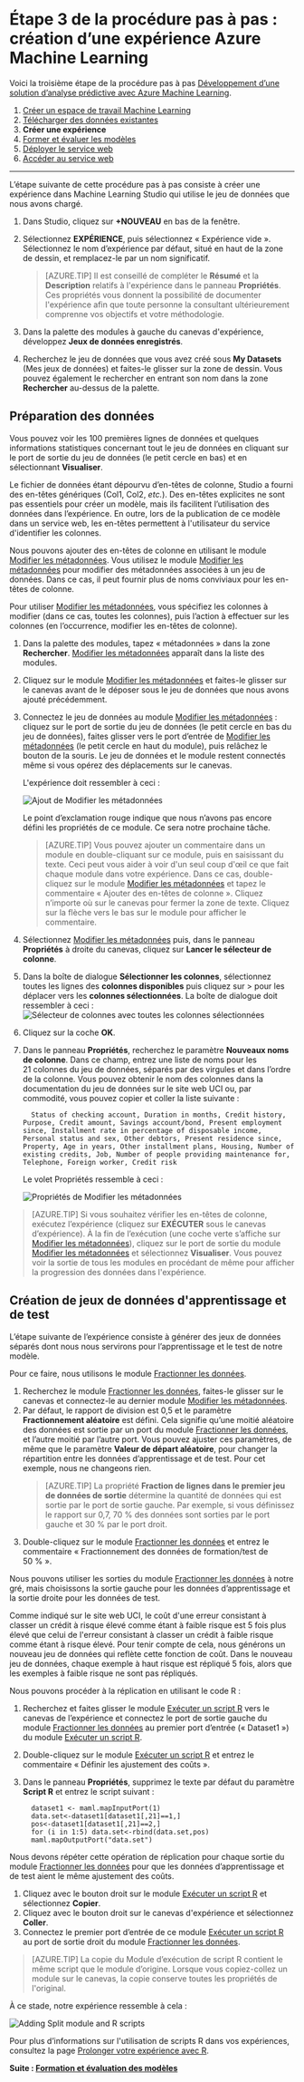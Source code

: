 <properties
	pageTitle="Étape 3 : Création d’une expérience Machine Learning | Microsoft Azure"
	description="Étape 3 du guide pas à pas du développement d'une solution prédictive : Création d'une expérience d'apprentissage dans Azure Machine Learning Studio."
	services="machine-learning"
	documentationCenter=""
	authors="garyericson"
	manager="jhubbard"
	editor="cgronlun"/>

<tags
	ms.service="machine-learning"
	ms.workload="data-services"
	ms.tgt_pltfrm="na"
	ms.devlang="na"
	ms.topic="article"
	ms.date="09/16/2016" 
	ms.author="garye"/>


# Étape 3 de la procédure pas à pas : création d’une expérience Azure Machine Learning

Voici la troisième étape de la procédure pas à pas [Développement d’une solution d’analyse prédictive avec Azure Machine Learning](machine-learning-walkthrough-develop-predictive-solution.md).


1.	[Créer un espace de travail Machine Learning](machine-learning-walkthrough-1-create-ml-workspace.md)
2.	[Télécharger des données existantes](machine-learning-walkthrough-2-upload-data.md)
3.	**Créer une expérience**
4.	[Former et évaluer les modèles](machine-learning-walkthrough-4-train-and-evaluate-models.md)
5.	[Déployer le service web](machine-learning-walkthrough-5-publish-web-service.md)
6.	[Accéder au service web](machine-learning-walkthrough-6-access-web-service.md)

----------

L’étape suivante de cette procédure pas à pas consiste à créer une expérience dans Machine Learning Studio qui utilise le jeu de données que nous avons chargé.

1.	Dans Studio, cliquez sur **+NOUVEAU** en bas de la fenêtre.
2.	Sélectionnez **EXPÉRIENCE**, puis sélectionnez « Expérience vide ». Sélectionnez le nom d’expérience par défaut, situé en haut de la zone de dessin, et remplacez-le par un nom significatif.

	> [AZURE.TIP] Il est conseillé de compléter le **Résumé** et la **Description** relatifs à l'expérience dans le panneau **Propriétés**. Ces propriétés vous donnent la possibilité de documenter l'expérience afin que toute personne la consultant ultérieurement comprenne vos objectifs et votre méthodologie.

3.	Dans la palette des modules à gauche du canevas d'expérience, développez **Jeux de données enregistrés**.
4.	Recherchez le jeu de données que vous avez créé sous **My Datasets** (Mes jeux de données) et faites-le glisser sur la zone de dessin. Vous pouvez également le rechercher en entrant son nom dans la zone **Rechercher** au-dessus de la palette.

## Préparation des données

Vous pouvez voir les 100 premières lignes de données et quelques informations statistiques concernant tout le jeu de données en cliquant sur le port de sortie du jeu de données (le petit cercle en bas) et en sélectionnant **Visualiser**.

Le fichier de données étant dépourvu d’en-têtes de colonne, Studio a fourni des en-têtes génériques (Col1, Col2, *etc.*). Des en-têtes explicites ne sont pas essentiels pour créer un modèle, mais ils facilitent l’utilisation des données dans l’expérience. En outre, lors de la publication de ce modèle dans un service web, les en-têtes permettent à l'utilisateur du service d'identifier les colonnes.

Nous pouvons ajouter des en-têtes de colonne en utilisant le module [Modifier les métadonnées][edit-metadata]. Vous utilisez le module [Modifier les métadonnées][edit-metadata] pour modifier des métadonnées associées à un jeu de données. Dans ce cas, il peut fournir plus de noms conviviaux pour les en-têtes de colonne.

Pour utiliser [Modifier les métadonnées][edit-metadata], vous spécifiez les colonnes à modifier (dans ce cas, toutes les colonnes), puis l’action à effectuer sur les colonnes (en l’occurrence, modifier les en-têtes de colonne).

1.	Dans la palette des modules, tapez « métadonnées » dans la zone **Rechercher**. [Modifier les métadonnées][edit-metadata] apparaît dans la liste des modules.
2.	Cliquez sur le module [Modifier les métadonnées][edit-metadata] et faites-le glisser sur le canevas avant de le déposer sous le jeu de données que nous avons ajouté précédemment.
3.	Connectez le jeu de données au module [Modifier les métadonnées][edit-metadata] \: cliquez sur le port de sortie du jeu de données (le petit cercle en bas du jeu de données), faites glisser vers le port d’entrée de [Modifier les métadonnées][edit-metadata] \(le petit cercle en haut du module), puis relâchez le bouton de la souris. Le jeu de données et le module restent connectés même si vous opérez des déplacements sur le canevas.

    L'expérience doit ressembler à ceci :

    ![Ajout de Modifier les métadonnées][2]
    
    Le point d’exclamation rouge indique que nous n’avons pas encore défini les propriétés de ce module. Ce sera notre prochaine tâche.
    
    > [AZURE.TIP] Vous pouvez ajouter un commentaire dans un module en double-cliquant sur ce module, puis en saisissant du texte. Ceci peut vous aider à voir d'un seul coup d'œil ce que fait chaque module dans votre expérience. Dans ce cas, double-cliquez sur le module [Modifier les métadonnées][edit-metadata] et tapez le commentaire « Ajouter des en-têtes de colonne ». Cliquez n’importe où sur le canevas pour fermer la zone de texte. Cliquez sur la flèche vers le bas sur le module pour afficher le commentaire.

4.	Sélectionnez [Modifier les métadonnées][edit-metadata] puis, dans le panneau **Propriétés** à droite du canevas, cliquez sur **Lancer le sélecteur de colonne**.
5.	Dans la boîte de dialogue **Sélectionner les colonnes**, sélectionnez toutes les lignes des **colonnes disponibles** puis cliquez sur > pour les déplacer vers les **colonnes sélectionnées**. La boîte de dialogue doit ressembler à ceci : ![Sélecteur de colonnes avec toutes les colonnes sélectionnées][4]
7.	Cliquez sur la coche **OK**.
8.	Dans le panneau **Propriétés**, recherchez le paramètre **Nouveaux noms de colonne**. Dans ce champ, entrez une liste de noms pour les 21 colonnes du jeu de données, séparés par des virgules et dans l’ordre de la colonne. Vous pouvez obtenir le nom des colonnes dans la documentation du jeu de données sur le site web UCI ou, par commodité, vous pouvez copier et coller la liste suivante :

		  Status of checking account, Duration in months, Credit history, Purpose, Credit amount, Savings account/bond, Present employment since, Installment rate in percentage of disposable income, Personal status and sex, Other debtors, Present residence since, Property, Age in years, Other installment plans, Housing, Number of existing credits, Job, Number of people providing maintenance for, Telephone, Foreign worker, Credit risk  

    Le volet Propriétés ressemble à ceci :

    ![Propriétés de Modifier les métadonnées][1]

> [AZURE.TIP] Si vous souhaitez vérifier les en-têtes de colonne, exécutez l’expérience (cliquez sur **EXÉCUTER** sous le canevas d’expérience). À la fin de l’exécution (une coche verte s’affiche sur [Modifier les métadonnées][edit-metadata]), cliquez sur le port de sortie du module [Modifier les métadonnées][edit-metadata] et sélectionnez **Visualiser**. Vous pouvez voir la sortie de tous les modules en procédant de même pour afficher la progression des données dans l'expérience.

## Création de jeux de données d'apprentissage et de test

L’étape suivante de l’expérience consiste à générer des jeux de données séparés dont nous nous servirons pour l’apprentissage et le test de notre modèle.

Pour ce faire, nous utilisons le module [Fractionner les données][split].

1.	Recherchez le module [Fractionner les données][split], faites-le glisser sur le canevas et connectez-le au dernier module [Modifier les métadonnées][edit-metadata].
2.	Par défaut, le rapport de division est 0,5 et le paramètre **Fractionnement aléatoire** est défini. Cela signifie qu’une moitié aléatoire des données est sortie par un port du module [Fractionner les données][split], et l’autre moitié par l’autre port. Vous pouvez ajuster ces paramètres, de même que le paramètre **Valeur de départ aléatoire**, pour changer la répartition entre les données d’apprentissage et de test. Pour cet exemple, nous ne changeons rien.
	> [AZURE.TIP] La propriété **Fraction de lignes dans le premier jeu de données de sortie** détermine la quantité de données qui est sortie par le port de sortie gauche. Par exemple, si vous définissez le rapport sur 0,7, 70 % des données sont sorties par le port gauche et 30 % par le port droit.
3. Double-cliquez sur le module [Fractionner les données][split] et entrez le commentaire « Fractionnement des données de formation/test de 50 % ».

Nous pouvons utiliser les sorties du module [Fractionner les données][split] à notre gré, mais choisissons la sortie gauche pour les données d’apprentissage et la sortie droite pour les données de test.

Comme indiqué sur le site web UCI, le coût d'une erreur consistant à classer un crédit à risque élevé comme étant à faible risque est 5 fois plus élevé que celui de l'erreur consistant à classer un crédit à faible risque comme étant à risque élevé. Pour tenir compte de cela, nous générons un nouveau jeu de données qui reflète cette fonction de coût. Dans le nouveau jeu de données, chaque exemple à haut risque est répliqué 5 fois, alors que les exemples à faible risque ne sont pas répliqués.

Nous pouvons procéder à la réplication en utilisant le code R :

1.	Recherchez et faites glisser le module [Exécuter un script R][execute-r-script] vers le canevas de l’expérience et connectez le port de sortie gauche du module [Fractionner les données][split] au premier port d’entrée (« Dataset1 ») du module [Exécuter un script R][execute-r-script].
2. Double-cliquez sur le module [Exécuter un script R][execute-r-script] et entrez le commentaire « Définir les ajustement des coûts ».
2.	Dans le panneau **Propriétés**, supprimez le texte par défaut du paramètre **Script R** et entrez le script suivant :

		  dataset1 <- maml.mapInputPort(1)
		  data.set<-dataset1[dataset1[,21]==1,]
		  pos<-dataset1[dataset1[,21]==2,]
		  for (i in 1:5) data.set<-rbind(data.set,pos)
		  maml.mapOutputPort("data.set")


Nous devons répéter cette opération de réplication pour chaque sortie du module [Fractionner les données][split] pour que les données d’apprentissage et de test aient le même ajustement des coûts.

1.	Cliquez avec le bouton droit sur le module [Exécuter un script R][execute-r-script] et sélectionnez **Copier**.
2.	Cliquez avec le bouton droit sur le canevas d'expérience et sélectionnez **Coller**.
3.	Connectez le premier port d’entrée de ce module [Exécuter un script R][execute-r-script] au port de sortie droit du module [Fractionner les données][split].

> [AZURE.TIP] La copie du Module d’exécution de script R contient le même script que le module d’origine. Lorsque vous copiez-collez un module sur le canevas, la copie conserve toutes les propriétés de l'original.

À ce stade, notre expérience ressemble à cela :

![Adding Split module and R scripts][3]

Pour plus d’informations sur l'utilisation de scripts R dans vos expériences, consultez la page [Prolonger votre expérience avec R](machine-learning-extend-your-experiment-with-r.md).

**Suite : [Formation et évaluation des modèles](machine-learning-walkthrough-4-train-and-evaluate-models.md)**


[1]: ./media/machine-learning-walkthrough-3-create-new-experiment/create1.png
[2]: ./media/machine-learning-walkthrough-3-create-new-experiment/create2.png
[3]: ./media/machine-learning-walkthrough-3-create-new-experiment/create3.png
[4]: ./media/machine-learning-walkthrough-3-create-new-experiment/columnselector.png


<!-- Module References -->
[execute-r-script]: https://msdn.microsoft.com/library/azure/30806023-392b-42e0-94d6-6b775a6e0fd5/
[edit-metadata]: https://msdn.microsoft.com/library/azure/370b6676-c11c-486f-bf73-35349f842a66/
[split]: https://msdn.microsoft.com/library/azure/70530644-c97a-4ab6-85f7-88bf30a8be5f/

<!---HONumber=AcomDC_0921_2016-->